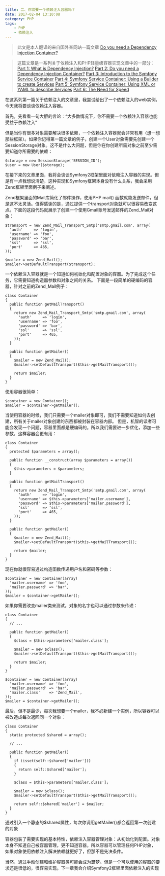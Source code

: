 ```yaml
---
title: 二、你需要一个依赖注入容器吗？
date: 2017-02-04 13:10:08
category: PHP
tags: 
    - PHP
    - 依赖注入
---
```

>此文是本人翻译的来自国外某网站一篇文章 [Do you need a Dependency Injection Container?](https://fabien.potencier.org/do-you-need-a-dependency-injection-container.html)

>这篇文章是一系列关于依赖注入和PHP轻量级容器实现文章中的一部分：
[Part 1: What is Dependency Injection?](https://fabien.potencier.org/article/11/what-is-dependency-injection)
[Part 2: Do you need a Dependency Injection Container?](https://fabien.potencier.org/article/12/do-you-need-a-dependency-injection-container)
[Part 3: Introduction to the Symfony Service Container](https://fabien.potencier.org/article/13/introduction-to-the-symfony-service-container)
[Part 4: Symfony Service Container: Using a Builder to create Services](https://fabien.potencier.org/article/14/symfony-service-container-using-a-builder-to-create-services)
[Part 5: Symfony Service Container: Using XML or YAML to describe Services](https://fabien.potencier.org/article/15/symfony-service-container-using-xml-or-yaml-to-describe-services)
[Part 6: The Need for Speed](https://fabien.potencier.org/article/16/symfony-service-container-the-need-for-speed)

在这系列第一篇关于依赖注入的文章里，我尝试给出了一个依赖注入的web实例，今天我将要谈谈依赖注入容器。

首先，先看看一句大胆的言论：“大多数情况下，你不需要一个依赖注入容器也能受益于依赖注入” 

<!--more-->

但是当你有很多对象需要解决很多依赖，一个依赖注入容器就会非常有用（想一想那些框架）。如果你记得第一篇文章的例子，创建一个User对象需要先创建一个SessionStorage对象。这不是什么大问题，但是你在你创建所需对象之前至少需要知道你所需要的依赖：
```
$storage = new SessionStorage('SESSION_ID');
$user = new User($storage);
```
在接下来的文章里面，我将会谈谈Symfony2框架里面对依赖注入容器的实现。但是有一点我想说清楚，这种实现和Symfony框架本身没有什么关系，我会采用Zend框架里面例子来阐述。

Zend框架里面的Mail库简化了邮件操作，使用PHP mail() 函数就能发送邮件，但是这不太灵活。值得感谢的是，通过提供一个transport对象就可以很容易改变这点。下面的这段代码就展示了创建一个使用Gmail账号发送邮件的Zend_Mail对象：
```
$transport = new Zend_Mail_Transport_Smtp('smtp.gmail.com', array(
  'auth'     => 'login',
  'username' => 'foo',
  'password' => 'bar',
  'ssl'      => 'ssl',
  'port'     => 465,
));

$mailer = new Zend_Mail();
$mailer->setDefaultTransport($transport);
```

一个依赖注入容器就是一个知道如何初始化和配置对象的容器。为了完成这个任务，它需要知道构造器参数和对象之间的关系。
下面是一段简单的硬编码的容器，针对之前的Zend_Mail例子：
```
class Container
{
  public function getMailTransport()
  {
    return new Zend_Mail_Transport_Smtp('smtp.gmail.com', array(
      'auth'     => 'login',
      'username' => 'foo',
      'password' => 'bar',
      'ssl'      => 'ssl',
      'port'     => 465,
    ));
  }

  public function getMailer()
  {
    $mailer = new Zend_Mail();
    $mailer->setDefaultTransport($this->getMailTransport());

    return $mailer;
  }
}
```
使用容器很简单：
```
$container = new Container();
$mailer = $container->getMailer();
```

当使用容器的时候，我们只需要一个mailer对象即可，我们不需要知道如何去创建，所有关于mailer对象创建的东西都被封装在容器内部。
但是，机智的读者可能会发现一个问题，容器里面都是硬编码的。所以我们需要进一步优化，添加一些参数，这样容器会更有用：
```
class Container
{
  protected $parameters = array();

  public function __construct(array $parameters = array())
  {
    $this->parameters = $parameters;
  }

  public function getMailTransport()
  {
    return new Zend_Mail_Transport_Smtp('smtp.gmail.com', array(
      'auth'     => 'login',
      'username' => $this->parameters['mailer.username'],
      'password' => $this->parameters['mailer.password'],
      'ssl'      => 'ssl',
      'port'     => 465,
    ));
  }

  public function getMailer()
  {
    $mailer = new Zend_Mail();
    $mailer->setDefaultTransport($this->getMailTransport());

    return $mailer;
  }
}
```
现在你就很容易通过构造函数传递用户名和密码等参数：
```
$container = new Container(array(
  'mailer.username' => 'foo',
  'mailer.password' => 'bar',
));
$mailer = $container->getMailer();
```
如果你需要改变mailer类来测试，对象的名字也可以通过参数来传递：
```
class Container
{
  // ...

  public function getMailer()
  {
    $class = $this->parameters['mailer.class'];

    $mailer = new $class();
    $mailer->setDefaultTransport($this->getMailTransport());

    return $mailer;
  }
}

$container = new Container(array(
  'mailer.username' => 'foo',
  'mailer.password' => 'bar',
  'mailer.class'    => 'Zend_Mail',
));
$mailer = $container->getMailer();
```
最后，但不是最少，每次我想要一个mailer，我不必新建一个实例，所以容器可以被改造成每次返回同一个对象：
```
class Container
{
  static protected $shared = array();

  // ...

  public function getMailer()
  {
    if (isset(self::$shared['mailer']))
    {
      return self::$shared['mailer'];
    }

    $class = $this->parameters['mailer.class'];

    $mailer = new $class();
    $mailer->setDefaultTransport($this->getMailTransport());

    return self::$shared['mailer'] = $mailer;
  }
}
```
通过引入一个静态的$shared属性，每次你调用getMailer()都会返回第一次创建的对象

容器包装了需要实现的基本特性，依赖注入容器管理对象：从初始化到配置。对象本身不知道自己被容器管理，更不知道容器。所以容器可以管理任何PHP对象，如果对象使用依赖注入解决依赖就更好了，但那不是先决条件。

当然，通过手动创建和维护容器类可能会成为噩梦。但是一个可以使用的容器的要求还是很低的，很容易实现。下一章我会介绍Symfony2框架里面依赖注入的实现
